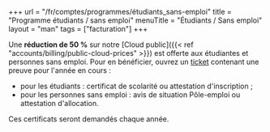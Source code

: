 +++
url = "/fr/comptes/programmes/étudiants_sans-emploi"
title = "Programme étudiants / sans emploi"
menuTitle = "Étudiants / Sans emploi"
layout = "man"
tags = ["facturation"]
+++

Une **réduction de 50 %** sur notre [Cloud public]({{< ref "accounts/billing/public-cloud-prices" >}}) est offerte aux étudiantes et personnes sans emploi. Pour en bénéficier, ouvrez un [ticket](https://admin.alwaysdata.com/support/add/) contenant une preuve pour l'année en cours :

- pour les étudiants : certificat de scolarité ou attestation d'inscription ;
- pour les personnes sans emploi : avis de situation Pôle-emploi ou attestation d'allocation.

Ces certificats seront demandés chaque année.
